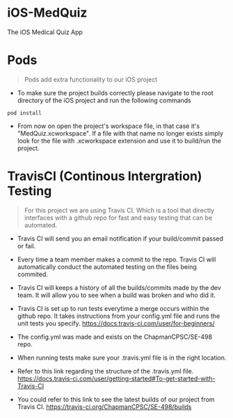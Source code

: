 # iOS-MedQuiz
The iOS Medical Quiz App

# Pods

> Pods add extra functionality to our iOS project

* To make sure the project builds correctly please navigate to the root directory of the iOS project and run the following commands

```
pod install

```
* From now on open the project's workspace file, in that case it's "MedQuiz.xcworkspace". If a file with that name no longer exists simply look for the file with .xcworkspace extension and use it to build/run the project.


# TravisCI (Continous Intergration) Testing
> For this project we are using Travis CI. Which is a tool that directly interfaces with a github repo for fast and easy testing that can be automated. 
* Travis CI will send you an email notification if your build/commit passed or fail.
* Every time a team member makes a commit to the repo. Travis CI will automatically conduct the automated testing on the files being commited.
* Travis CI will keeps a history of all the builds/commits made by the dev team. It will allow you to see when a build was broken and who did it.

* Travis CI is set up to run tests everytime a merge occurs within the github repo. It takes instructions from your config.yml file and runs the unit tests you specify. https://docs.travis-ci.com/user/for-beginners/
* The config.yml was made and exists on the ChapmanCPSC/SE-498 repo.
* When running tests make sure your .travis.yml file is in the right location.
* Refer to this link regarding the structure of the .travis.yml file. https://docs.travis-ci.com/user/getting-started#To-get-started-with-Travis-CI
* You could refer to this link to see the latest builds of our project from Travis CI. https://travis-ci.org/ChapmanCPSC/SE-498/builds
